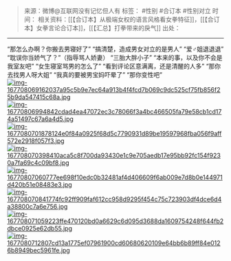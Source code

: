 > 来源：微博@互联网没有记忆但人有
> 标签： #性别 #合订本 #性别对立 
> 时间：
> 相关资料：[[【合订本】从极端女权的语言风格看女拳特征]]，[[【合订本】女拳言论合订本]]，[[【汇总】打拳带来的戾气]]
> 出处：
***
“那怎么办啊？你搬去男寝好了”
“搞清楚，造成男女对立的是男人”
“爱♂姐退退退”
“耽误你当娇气了？”（指辱骂人娇妻）
“三胎大胖小子”
“本来的事，以及你不会是我室友吧”
“女生寝室骂男的怎么了”
“看到评论区意满离，还是清醒的人多”
“那你去找男人呀大姐”
“我真的要被男宝妈吓晕了”
“那你变性吧”
[![img-167708069162037a95c5b9e7ec64a913b4f4fcd7b069c9dc525cf75fb856f25b9da547415c68a.jpg](https://raw.githubusercontent.com/bluntvoice/mypic/main/img-167708069162037a95c5b9e7ec64a913b4f4fcd7b069c9dc525cf75fb856f25b9da547415c68a.jpg)](https://raw.githubusercontent.com/bluntvoice/mypic/main/img-167708069162037a95c5b9e7ec64a913b4f4fcd7b069c9dc525cf75fb856f25b9da547415c68a.jpg)
[![img-16770806994842cdad4ea47072ec3c78066f3a4bc466505fa79e58cb1cd174a51497c67a6a4d5.jpg](https://raw.githubusercontent.com/bluntvoice/mypic/main/img-16770806994842cdad4ea47072ec3c78066f3a4bc466505fa79e58cb1cd174a51497c67a6a4d5.jpg)](https://raw.githubusercontent.com/bluntvoice/mypic/main/img-16770806994842cdad4ea47072ec3c78066f3a4bc466505fa79e58cb1cd174a51497c67a6a4d5.jpg)
[![img-1677080701878124e0f84a0925f68d5c7790931d89be19597968fba056f9aff572e2918f057f3.jpg](https://raw.githubusercontent.com/bluntvoice/mypic/main/img-1677080701878124e0f84a0925f68d5c7790931d89be19597968fba056f9aff572e2918f057f3.jpg)](https://raw.githubusercontent.com/bluntvoice/mypic/main/img-1677080701878124e0f84a0925f68d5c7790931d89be19597968fba056f9aff572e2918f057f3.jpg)
[![img-167708070398410aca5c8f700da93430e1c9e705aedb17e95bb92fc154f9230a7fa69c4c09bf8.jpg](https://raw.githubusercontent.com/bluntvoice/mypic/main/img-167708070398410aca5c8f700da93430e1c9e705aedb17e95bb92fc154f9230a7fa69c4c09bf8.jpg)](https://raw.githubusercontent.com/bluntvoice/mypic/main/img-167708070398410aca5c8f700da93430e1c9e705aedb17e95bb92fc154f9230a7fa69c4c09bf8.jpg)
[![img-16770807060777ee698f10edc0b32481af4d406609f6ab009e7d8b0e144971d420b51e08483e3.jpg](https://raw.githubusercontent.com/bluntvoice/mypic/main/img-16770807060777ee698f10edc0b32481af4d406609f6ab009e7d8b0e144971d420b51e08483e3.jpg)](https://raw.githubusercontent.com/bluntvoice/mypic/main/img-16770807060777ee698f10edc0b32481af4d406609f6ab009e7d8b0e144971d420b51e08483e3.jpg)
[![img-167708070841774fc92ff909faf612cc958d9295f454c75c723903df4dce6d4a38800c7a6e756.jpg](https://raw.githubusercontent.com/bluntvoice/mypic/main/img-167708070841774fc92ff909faf612cc958d9295f454c75c723903df4dce6d4a38800c7a6e756.jpg)](https://raw.githubusercontent.com/bluntvoice/mypic/main/img-167708070841774fc92ff909faf612cc958d9295f454c75c723903df4dce6d4a38800c7a6e756.jpg)
[![img-167708071059223ffe470120bd0a6629c6d095d3688da1609754248f644fb2dbce0925e62db55.jpg](https://raw.githubusercontent.com/bluntvoice/mypic/main/img-167708071059223ffe470120bd0a6629c6d095d3688da1609754248f644fb2dbce0925e62db55.jpg)](https://raw.githubusercontent.com/bluntvoice/mypic/main/img-167708071059223ffe470120bd0a6629c6d095d3688da1609754248f644fb2dbce0925e62db55.jpg)
[![img-1677080712807cd13a1775ef07961900cd60680620109e64bb6b89ff84e0126b8949bec5961fe.jpg](https://raw.githubusercontent.com/bluntvoice/mypic/main/img-1677080712807cd13a1775ef07961900cd60680620109e64bb6b89ff84e0126b8949bec5961fe.jpg)](https://raw.githubusercontent.com/bluntvoice/mypic/main/img-1677080712807cd13a1775ef07961900cd60680620109e64bb6b89ff84e0126b8949bec5961fe.jpg)
